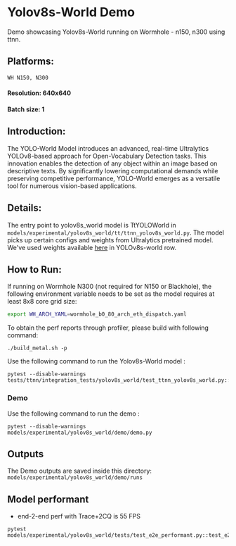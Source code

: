 # Yolov8s-World Demo
Demo showcasing Yolov8s-World running on Wormhole - n150, n300 using ttnn.

## Platforms:
    WH N150, N300

#### Resolution: 640x640
#### Batch size: 1

## Introduction:
The YOLO-World Model introduces an advanced, real-time Ultralytics YOLOv8-based approach for Open-Vocabulary Detection tasks. This innovation enables the detection of any object within an image based on descriptive texts. By significantly lowering computational demands while preserving competitive performance, YOLO-World emerges as a versatile tool for numerous vision-based applications.

## Details:
The entry point to yolov8s_world model is TtYOLOWorld in `models/experimental/yolov8s_world/tt/ttnn_yolov8s_world.py`. The model picks up certain configs and weights from Ultralytics pretrained model. We've used weights available [here](https://docs.ultralytics.com/models/yolo-world/#available-models-supported-tasks-and-operating-modes) in YOLOv8s-world row.

## How to Run:
If running on Wormhole N300 (not required for N150 or Blackhole), the following environment variable needs to be set as the model requires at least 8x8 core grid size:
```sh
export WH_ARCH_YAML=wormhole_b0_80_arch_eth_dispatch.yaml
```

To obtain the perf reports through profiler, please build with following command:
```
./build_metal.sh -p
```
Use the following command to run the Yolov8s-World model :
```
pytest --disable-warnings tests/ttnn/integration_tests/yolov8s_world/test_ttnn_yolov8s_world.py::test_YoloModel
```
### Demo
Use the following command to run the demo :
```
pytest --disable-warnings models/experimental/yolov8s_world/demo/demo.py
```

## Outputs
The Demo outputs are saved inside this directory: `models/experimental/yolov8s_world/demo/runs`

## Model performant
- end-2-end perf with Trace+2CQ is 55 FPS <br>

```
pytest models/experimental/yolov8s_world/tests/test_e2e_performant.py::test_e2e_performant
```
